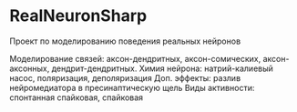 # RealNeuronSharp
Проект по моделированию поведения реальных нейронов

Моделирование связей: аксон-дендритных, аксон-сомических, аксон-аксонных, дендрит-дендритных.
Химия нейрона: натрий-калиевый насос, поляризация, деполяризация
Доп. эффекты: разлив нейромедиатора в пресинаптическую щель
Виды активности: спонтанная спайковая, спайковая

